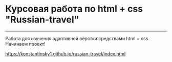 # Курсовая работа по html + css "Russian-travel"
***
Работа для изучения адаптивной вёрстки средствами html + css
Начинаем проект!

https://konstantinsky1.github.io/russian-travel/index.html